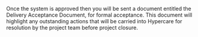Once the system is approved then you will be sent a document entitled the Delivery Acceptance Document, for formal acceptance. This document will highlight any outstanding actions that will be carried into Hypercare for resolution by the project team before project closure.

<screenshot of DAD>



